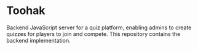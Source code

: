 # Toohak
Backend JavaScript server for a quiz platform, enabling admins to create quizzes for players to join and compete. This repository contains the backend implementation.
